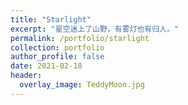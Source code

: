 ```yaml
---
title: "Starlight"
excerpt: "星空迷上了山野，有雾灯也有归人。"
permalink: /portfolio/starlight
collection: portfolio
author_profile: false
date: 2021-02-18
header:
  overlay_image: TeddyMoon.jpg
---
```


